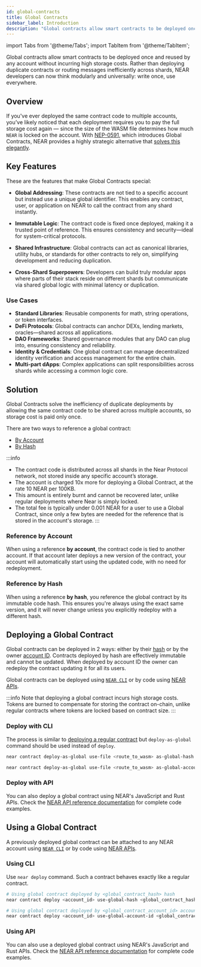 ```yaml
---
id: global-contracts
title: Global Contracts
sidebar_label: Introduction
description: "Global contracts allow smart contracts to be deployed once and reused by any account without incurring high storage costs."
---
```

import Tabs from '@theme/Tabs';
import TabItem from '@theme/TabItem';

Global contracts allow smart contracts to be deployed once and reused by any account without incurring high storage costs.
Rather than deploying duplicate contracts or routing messages inefficiently across shards, NEAR developers can now think modularly and universally: write once, use everywhere.

## Overview

If you've ever deployed the same contract code to multiple accounts, you’ve likely noticed that each deployment requires you to pay the full storage cost again — since the size of the WASM file determines how much `NEAR` is locked on the account.
With [NEP-0591](https://github.com/near/NEPs/blob/master/neps/nep-0591.md), which introduces Global Contracts, NEAR provides a highly strategic alternative that [solves this elegantly](#solution).

## Key Features

These are the features that make Global Contracts special:

- **Global Addressing**: These contracts are not tied to a specific account but instead use a unique global identifier. This enables any contract, user, or application on NEAR to call the contract from any shard instantly.

- **Immutable Logic**: The contract code is fixed once deployed, making it a trusted point of reference. This ensures consistency and security—ideal for system-critical protocols.

- **Shared Infrastructure**: Global contracts can act as canonical libraries, utility hubs, or standards for other contracts to rely on, simplifying development and reducing duplication.

- **Cross-Shard Superpowers**: Developers can build truly modular apps where parts of their stack reside on different shards but communicate via shared global logic with minimal latency or duplication.

### Use Cases

- **Standard Libraries**: Reusable components for math, string operations, or token interfaces.
- **DeFi Protocols**: Global contracts can anchor DEXs, lending markets, oracles—shared across all applications.
- **DAO Frameworks**: Shared governance modules that any DAO can plug into, ensuring consistency and reliability.
- **Identity & Credentials**: One global contract can manage decentralized identity verification and access management for the entire chain.
- **Multi-part dApps**: Complex applications can split responsibilities across shards while accessing a common logic core.

## Solution

Global Contracts solve the inefficiency of duplicate deployments by allowing the same contract code to be shared across multiple accounts, so storage cost is paid only once.

There are two ways to reference a global contract:
- [By Account](#reference-by-account)
- [By Hash](#reference-by-hash)


:::info
- The contract code is distributed across all shards in the Near Protocol network, not stored inside any specific account’s storage.
- The account is charged 10x more for deploying a Global Contract, at the rate 10 NEAR per 100KB.
- This amount is entirely burnt and cannot be recovered later, unlike regular deployments where Near is simply locked.
- The total fee is typically under 0.001 NEAR for a user to use a Global Contract, since only a few bytes are needed for the reference that is stored in the account's storage.
:::

### Reference by Account

When using a reference **by account**, the contract code is tied to another account. If that account later deploys a new version of the contract, your account will automatically start using the updated code, with no need for redeployment.

### Reference by Hash

When using a reference **by hash**, you reference the global contract by its immutable code hash. This ensures you're always using the exact same version, and it will never change unless you explicitly redeploy with a different hash.

## Deploying a Global Contract

Global contracts can be deployed in 2 ways: either by their [hash](#reference-by-hash) or by the owner [account ID](#reference-by-account).
Contracts deployed by hash are effectively immutable and cannot be updated.
When deployed by account ID the owner can redeploy the contract updating it for all its users.

Global contracts can be deployed using [`NEAR CLI`](#deploy-with-cli) or by code using [NEAR APIs](#deploy-with-api).

:::info
Note that deploying a global contract incurs high storage costs. Tokens are burned to compensate for storing the contract on-chain, unlike regular contracts where tokens are locked based on contract size.
:::

### Deploy with CLI

The process is similar to [deploying a regular contract](./release/deploy.md#deploying-the-contract) but `deploy-as-global` command should be used instead of `deploy`.

<Tabs groupId="cli-tabs">
  <TabItem value="by-hash" label="By Hash">

  ```bash
  near contract deploy-as-global use-file <route_to_wasm> as-global-hash <account_id> network-config testnet sign-with-keychain send
  ```
  </TabItem>

  <TabItem value="by-account-id" label="By Account Id">

  ```bash
  near contract deploy-as-global use-file <route_to_wasm> as-global-account-id <account_id> network-config testnet sign-with-keychain send
  ```
  </TabItem>
</Tabs>

### Deploy with API

You can also deploy a global contract using NEAR's JavaScript and Rust APIs.
Check the [NEAR API reference documentation](../tools/near-api.md#deploy-a-global-contract) for complete code examples.

## Using a Global Contract

A previously deployed global contract can be attached to any NEAR account using [`NEAR CLI`](#using-cli) or by code using [NEAR APIs](#using-api).

### Using CLI

Use `near deploy` command. Such a contract behaves exactly like a regular contract.

<Tabs groupId="cli-tabs">
  <TabItem value="by-hash" label="By Hash">

  ```bash
  # Using global contract deployed by <global_contract_hash> hash
  near contract deploy <account_id> use-global-hash <global_contract_hash> without-init-call network-config testnet
  ```
  </TabItem>

  <TabItem value="by-account-id" label="By Account Id">

  ```bash
  # Using global contract deployed by <global_contract_account_id> account id
  near contract deploy <account_id> use-global-account-id <global_contract_account_id> without-init-call network-config testnet
  ```
  </TabItem>
</Tabs>

### Using API

You can also use a deployed global contract using NEAR's JavaScript and Rust APIs.
Check the [NEAR API reference documentation](../tools/near-api.md#use-a-global-contract) for complete code examples.

